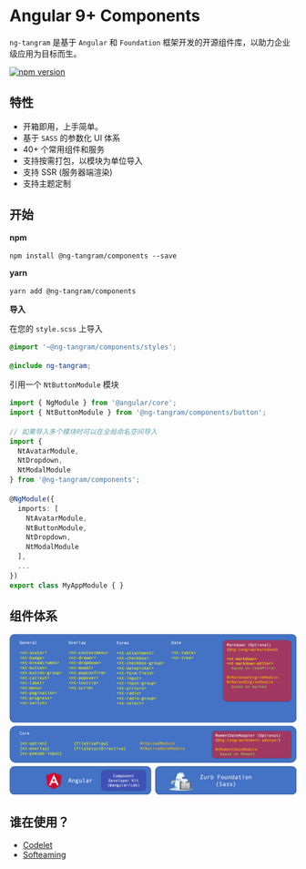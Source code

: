 # Angular 9+ Components

`ng-tangram` 是基于 `Angular` 和 `Foundation` 框架开发的开源组件库，以助力企业级应用为目标而生。

[![npm version](https://badge.fury.io/js/%40ng-tangram%2Fcomponents.svg)](https://www.npmjs.com/@ng-tangram/components)

## 特性

* 开箱即用，上手简单。
* 基于 `SASS` 的参数化 UI 体系
* 40+ 个常用组件和服务
* 支持按需打包，以模块为单位导入
* 支持 SSR (服务器端渲染)
* 支持主题定制

## 开始

**npm**

`npm install @ng-tangram/components --save` 

**yarn**

`yarn add @ng-tangram/components`

**导入**

在您的 `style.scss` 上导入

```scss
@import '~@ng-tangram/components/styles';

@include ng-tangram;
```

引用一个 `NtButtonModule` 模块

```typescript
import { NgModule } from '@angular/core';
import { NtButtonModule } from '@ng-tangram/components/button';

// 如果导入多个模块时可以在全局命名空间导入
import { 
  NtAvatarModule, 
  NtDropdown, 
  NtModalModule 
} from '@ng-tangram/components';

@NgModule({
  imports: [
    NtAvatarModule, 
    NtButtonModule, 
    NtDropdown,
    NtModalModule
  ],
  ...
})
export class MyAppModule { }
```

## 组件体系

![logo](./src/assets/components-diagram.png)

## 谁在使用？

* [Codelet](https://codelet.net)
* [Softeaming](https://softeaming.net)
